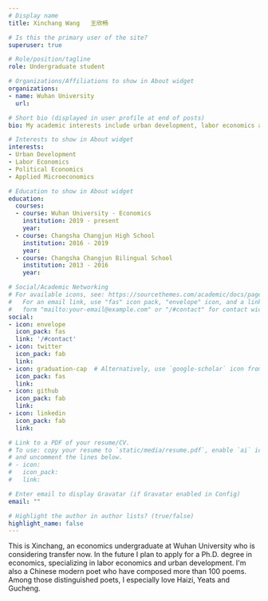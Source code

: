 ```yaml
---
# Display name
title: Xinchang Wang   王欣畅

# Is this the primary user of the site?
superuser: true

# Role/position/tagline
role: Undergraduate student

# Organizations/Affiliations to show in About widget
organizations:
- name: Wuhan University
  url: 

# Short bio (displayed in user profile at end of posts)
bio: My academic interests include urban development, labor economics and political economics.

# Interests to show in About widget
interests:
- Urban Development
- Labor Economics
- Political Economics
- Applied Microeconomics

# Education to show in About widget
education:
  courses:
  - course: Wuhan University - Economics
    institution: 2019 - present
    year: 
  - course: Changsha Changjun High School
    institution: 2016 - 2019
    year: 
  - course: Changsha Changjun Bilingual School
    institution: 2013 - 2016
    year: 

# Social/Academic Networking
# For available icons, see: https://sourcethemes.com/academic/docs/page-builder/#icons
#   For an email link, use "fas" icon pack, "envelope" icon, and a link in the
#   form "mailto:your-email@example.com" or "/#contact" for contact widget.
social:
- icon: envelope
  icon_pack: fas
  link: '/#contact'
- icon: twitter
  icon_pack: fab
  link: 
- icon: graduation-cap  # Alternatively, use `google-scholar` icon from `ai` icon pack
  icon_pack: fas
  link: 
- icon: github
  icon_pack: fab
  link: 
- icon: linkedin
  icon_pack: fab
  link: 

# Link to a PDF of your resume/CV.
# To use: copy your resume to `static/media/resume.pdf`, enable `ai` icons in `params.toml`, 
# and uncomment the lines below.
# - icon: 
#   icon_pack: 
#   link: 

# Enter email to display Gravatar (if Gravatar enabled in Config)
email: ""

# Highlight the author in author lists? (true/false)
highlight_name: false
---
```


This is Xinchang, an economics undergraduate at Wuhan University who is considering transfer now. In the future I plan to apply for a Ph.D. degree in economics, specializing in labor economics and urban development. I'm also a Chinese modern poet who have composed more than 100 poems. Among those distinguished poets, I especially love Haizi, Yeats and Gucheng.


